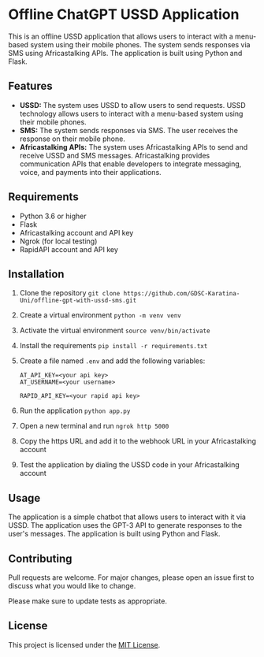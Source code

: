 # Offline ChatGPT USSD Application

This is an offline USSD application that allows users to interact with a menu-based system using their mobile phones. The system sends responses via SMS using Africastalking APIs. The application is built using Python and Flask.

## Features

* <b>USSD:</b> The system uses USSD to allow users to send requests. USSD technology allows users to interact with a menu-based system using their mobile phones.
* <b>SMS:</b> The system sends responses via SMS. The user receives the response on their mobile phone.
* <b>Africastalking APIs:</b> The system uses Africastalking APIs to send and receive USSD and SMS messages. Africastalking provides communication APIs that enable developers to integrate messaging, voice, and payments into their applications.

## Requirements

* Python 3.6 or higher
* Flask
* Africastalking account and API key
* Ngrok (for local testing)
* RapidAPI account and API key

## Installation

1. Clone the repository ```git clone https://github.com/GDSC-Karatina-Uni/offline-gpt-with-ussd-sms.git```
2. Create a virtual environment ```python -m venv venv```
3. Activate the virtual environment ```source venv/bin/activate```
4. Install the requirements ```pip install -r requirements.txt```
5. Create a file named ```.env``` and add the following variables:

    ```
    AT_API_KEY=<your api key>
    AT_USERNAME=<your username>

    RAPID_API_KEY=<your rapid api key>
    ```

6. Run the application ```python app.py```
7. Open a new terminal and run ```ngrok http 5000```
8. Copy the https URL and add it to the webhook URL in your Africastalking account
9. Test the application by dialing the USSD code in your Africastalking account

## Usage

The application is a simple chatbot that allows users to interact with it via USSD. The application uses the GPT-3 API to generate responses to the user's messages. The application is built using Python and Flask.

## Contributing

Pull requests are welcome. For major changes, please open an issue first to discuss what you would like to change.

Please make sure to update tests as appropriate.

## License

This project is licensed under the <a href="https://opensource.org/licenses/MIT">MIT License</a>.

